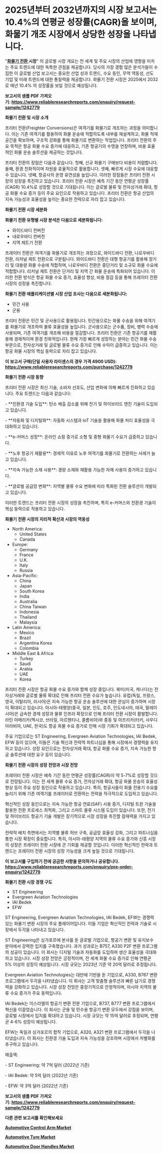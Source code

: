 <p><h1>2025년부터 2032년까지의 시장 보고서는 10.4%의 연평균 성장률(CAGR)을 보이며, 화물기 개조 시장에서 상당한 성장을 나타냅니다.</h1></p><p>"<strong><a href="https://www.reliableresearchreports.com/freighter-conversions-r1242779?utm_campaign=105&utm_medium=7&utm_source=Github&utm_content=ia&utm_term=23012025&utm_id=freighter-conversions">화물기 전환&nbsp;</a></strong><strong>시장</strong>" 의 글로벌 시장 개요는 전 세계 및 주요 시장의 산업에 영향을 미치는 주요 트렌드에 대한 독특한 관점을 제공합니다. 당사의 가장 경험 많은 분석가들이 수집한 이 글로벌 산업 보고서는 중요한 산업 성과 트렌드, 수요 동인, 무역 역동성, 선도 기업 및 미래 트렌드에 대한 통찰력을 제공합니다. 화물기 전환 시장은 2025에서 2032로 매년 10.4% 의 성장률을 보일 것으로 예상됩니다.&nbsp;</p>
<p><strong>보고서의 샘플 PDF 가져오기:&nbsp;<a href="https://www.reliableresearchreports.com/enquiry/request-sample/1242779?utm_campaign=105&utm_medium=7&utm_source=Github&utm_content=ia&utm_term=23012025&utm_id=freighter-conversions">https://www.reliableresearchreports.com/enquiry/request-sample/1242779</a></strong></p>
<p><strong>화물기 전환 및 시장 소개</strong></p>
<p><p>프리터 전환(Freighter Conversions)은 여객기를 화물기로 개조하는 과정을 의미합니다. 이는 기존 여객기를 활용하여 화물 운송에 적합하도록 내부를 재설계하고, 화물 적재 공간을 확보하며, 구조적 강화를 통해 화물기로 변환하는 작업입니다. 프리터 전환의 주요 목적은 항공 화물 수요 증가에 대응하고, 기존 항공기의 수명을 연장하며, 비용 효율적인 화물 운송 솔루션을 제공하는 것입니다.</p><p>프리터 전환의 장점은 다음과 같습니다. 첫째, 신규 화물기 구매보다 비용이 저렴합니다. 둘째, 환경 친화적이며 자원을 효율적으로 활용합니다. 셋째, 빠르게 시장 수요에 대응할 수 있습니다. 넷째, 항공사의 운영 유연성을 높입니다. 이러한 장점들은 프리터 전환 시장의 성장을 촉진하고 있습니다. 프리터 전환 시장은 예측 기간 동안 연평균 성장률(CAGR) 10.4%로 성장할 것으로 기대됩니다. 이는 글로벌 물류 및 전자상거래 확대, 항공 화물 수요 증가 등이 주요 요인으로 작용하고 있습니다. 프리터 전환은 항공 산업의 지속 가능성과 효율성을 높이는 중요한 전략으로 자리 잡고 있습니다.</p></p>
<p><strong>화물기 전환 시장 세분화</strong></p>
<p><strong>화물기 전환 유형별 시장 분석은 다음으로 세분화됩니다:</strong></p>
<p><ul><li>와이드바디 컨버전</li><li>내로우바디 컨버전</li><li>지역 제트기 전환</li></ul></p>
<p><p>프레이터 전환은 여객기를 화물기로 개조하는 과정으로, 와이드바디 전환, 나로우바디 전환, 리저널 제트 전환으로 구분됩니다. 와이드바디 전환은 대형 항공기를 활용해 장거리 및 대용량 화물 수송에 적합하며, 나로우바디 전환은 중단거리 및 소규모 화물 수요에 적합합니다. 리저널 제트 전환은 단거리 및 지역 간 화물 운송에 특화되어 있습니다. 이러한 전환 방식은 항공 화물 수요 증가, 효율성 향상, 비용 절감 등을 통해 프레이터 전환 시장의 성장을 촉진합니다.</p></p>
<p><strong>화물기 전환 애플리케이션별 시장 산업 조사는 다음으로 세분화됩니다:</strong></p>
<p><ul><li>민간 사용</li><li>군용</li></ul></p>
<p><p>프리터 전환은 민간 및 군사용으로 활용됩니다. 민간용으로는 화물 수송을 위해 여객기를 화물기로 개조하여 물류 효율성을 높입니다. 군사용으로는 군수품, 장비, 병력 수송에 사용되며, 기존 여객기를 개조해 비용을 절감합니다. 프리터 전환은 기존 항공기를 재활용해 경제적이며 환경 친화적입니다. 현재 가장 빠르게 성장하는 분야는 민간 화물 수송 부문으로, 전자상거래 및 글로벌 물류 수요 증가로 인해 수익이 급증하고 있습니다. 이는 항공 화물 시장의 핵심 동력으로 자리 잡고 있습니다.</p></p>
<p><strong>이 보고서 구매(단일 사용자 라이센스의 경우 가격 4900 USD): <a href="https://www.reliableresearchreports.com/purchase/1242779?utm_campaign=105&utm_medium=7&utm_source=Github&utm_content=ia&utm_term=23012025&utm_id=freighter-conversions">https://www.reliableresearchreports.com/purchase/1242779</a></strong></p>
<p><strong>화물기 전환 시장 동향</strong></p>
<p><p>프리터 전환 시장은 최신 기술, 소비자 선호도, 산업 변화에 의해 빠르게 진화하고 있습니다. 주요 트렌드는 다음과 같습니다:</p><p>- **친환경 기술 도입**: 탄소 배출 감소를 위해 전기 및 하이브리드 엔진 기술이 도입되고 있습니다.  </p><p>- **자동화 및 디지털화**: 자동화 시스템과 IoT 기술을 활용해 화물 처리 효율성을 극대화하고 있습니다.  </p><p>- **e-커머스 성장**: 온라인 쇼핑 증가로 소형 및 중형 화물기 수요가 급증하고 있습니다.  </p><p>- **노후 항공기 재활용**: 경제적 이유로 노후 여객기를 화물기로 전환하는 사례가 늘고 있습니다.  </p><p>- **지속 가능한 소재 사용**: 경량 소재와 재활용 가능한 자재 사용이 증가하고 있습니다.  </p><p>- **글로벌 공급망 변화**: 지역별 물류 수요 변화에 따라 특화된 전환 솔루션이 개발되고 있습니다.  </p><p>이러한 트렌드는 프리터 전환 시장의 성장을 촉진하며, 특히 e-커머스와 친환경 기술이 핵심 동력으로 작용하고 있습니다.</p></p>
<p><strong>화물기 전환 시장의 지리적 확산과 시장의 역동성</strong></p>
<p><ul>
    <li>
        North America:
        <ul>
            <li>United States</li>
            <li>Canada</li>
        </ul>
    </li>
    <li>
        Europe:
        <ul>
            <li>Germany</li>
            <li>France</li>
            <li>U.K.</li>
            <li>Italy</li>
            <li>Russia</li>
        </ul>
    </li>
    <li>
        Asia-Pacific:
        <ul>
            <li>China</li>
            <li>Japan</li>
            <li>South Korea</li>
            <li>India</li>
            <li>Australia</li>
            <li>China Taiwan</li>
            <li>Indonesia</li>
            <li>Thailand</li>
            <li>Malaysia</li>
        </ul>
    </li>
    <li>
        Latin America:
        <ul>
            <li>Mexico</li>
            <li>Brazil</li>
            <li>Argentina Korea</li>
            <li>Colombia</li>
        </ul>
    </li>
    <li>
        Middle East & Africa:
        <ul>
            <li>Turkey</li>
            <li>Saudi</li>
            <li>Arabia</li>
            <li>UAE</li>
            <li>Korea</li>
        </ul>
    </li>
    </ul></p>
<p><p>프리터 전환 시장은 항공 화물 수요 증가와 함께 성장 중입니다. 북미(미국, 캐나다)는 전자상거래와 글로벌 물류 확대로 인해 프리터 전환 수요가 높습니다. 유럽(독일, 프랑스, 영국, 이탈리아, 러시아)은 지속 가능한 항공 운송 솔루션에 대한 관심이 증가하며 시장이 확대되고 있습니다. 아시아-태평양(중국, 일본, 인도, 호주, 인도네시아, 태국, 말레이시아)은 급속한 경제 성장과 물류 인프라 확장으로 인해 프리터 전환 시장이 활발합니다. 라틴 아메리카(멕시코, 브라질, 아르헨티나, 콜롬비아)와 중동 및 아프리카(터키, 사우디아라비아, UAE, 한국)도 항공 화물 수요 증가로 인해 시장 기회가 확대되고 있습니다.</p><p>주요 기업으로는 ST Engineering, Evergreen Aviation Technologies, IAI Bedek, EFW 등이 있으며, 이들은 기술 혁신과 전략적 파트너십을 통해 시장에서 경쟁력을 유지하고 있습니다. 성장 요인으로는 전자상거래 확대, 항공 화물 수요 증가, 지속 가능한 항공 솔루션에 대한 요구 등이 있습니다.</p></p>
<p><strong>화물기 전환 시장의 성장 전망과 시장 전망</strong></p>
<p><p>프레이터 전환 시장은 예측 기간 동안 연평균 성장률(CAGR)이 약 5-7%로 성장할 것으로 전망됩니다. 이는 전 세계 물류 수요 증가, 전자상거래 확대, 항공 화물 운송의 효율성 향상 등이 주요 성장 동인으로 작용하고 있습니다. 특히, 항공사들이 화물 전용기 수요를 늘리기 위해 기존 여객기를 프레이터로 전환하는 전략을 적극적으로 도입하고 있습니다.</p><p>혁신적인 성장 동인으로는 지속 가능한 항공 연료(SAF) 사용 증가, 디지털 트윈 기술을 활용한 전환 프로세스 최적화, 그리고 스마트 물류 시스템 도입이 있습니다. 또한, 전기 및 하이브리드 항공기 기술 개발은 장기적으로 시장 성장을 촉진할 잠재력을 가지고 있습니다.</p><p>전략적 배치 측면에서는 지역별 물류 허브 구축, 공급망 효율성 강화, 그리고 파트너십을 통한 시장 확장이 중요합니다. 특히, 아시아-태평양 지역의 물류 수요 증가와 신흥 시장의 성장은 프레이터 전환 시장에 큰 기회를 제공할 것입니다. 이러한 혁신적인 전략과 트렌드는 프레이터 전환 시장의 성장 가능성을 크게 높일 것으로 기대됩니다.</p></p>
<p><strong>이 보고서를 구입하기 전에 궁금한 사항을 문의하거나 공유합니다. <a href="https://www.reliableresearchreports.com/enquiry/pre-order-enquiry/1242779?utm_campaign=105&utm_medium=7&utm_source=Github&utm_content=ia&utm_term=23012025&utm_id=freighter-conversions">https://www.reliableresearchreports.com/enquiry/pre-order-enquiry/1242779</a></strong></p>
<p><strong>화물기 전환 시장 경쟁 구도</strong></p>
<p><ul><li>ST Engineering</li><li>Evergreen Aviation Technologies</li><li>IAI Bedek</li><li>EFW</li></ul></p>
<p><p>ST Engineering, Evergreen Aviation Technologies, IAI Bedek, EFW는 경쟁력 있는 화물기 변환 시장의 주요 플레이어입니다. 이들 기업은 혁신적인 전략과 기술로 시장에서 두각을 나타내고 있습니다.</p><p>ST Engineering은 싱가포르에 본사를 둔 글로벌 기업으로, 항공기 변환 및 유지보수 분야에서 강력한 입지를 구축했습니다. 과거 성과로는 B757, A330 P2F 변환 프로그램의 성공이 있습니다. 이 회사는 디지털 기술과 자동화를 도입하여 생산 효율성을 극대화하고 있습니다. 시장 성장 전망은 긍정적이며, 전 세계 화물 수요 증가로 인해 연평균 5% 이상의 성장이 예상됩니다. 시장 규모는 2023년 기준 약 20억 달러로 추정됩니다.</p><p>Evergreen Aviation Technologies는 대만에 기반을 둔 기업으로, A330, B767 변환 프로그램에서 두각을 나타냈습니다. 이 회사는 고객 맞춤형 솔루션과 빠른 납기로 경쟁력을 강화하고 있습니다. 시장 성장 전망은 중장기적으로 안정적이며, 아시아 지역의 물류 수요 증가가 주요 동력입니다.</p><p>IAI Bedek는 이스라엘의 항공기 변환 전문 기업으로, B737, B777 변환 프로그램에서 혁신을 이끌었습니다. 이 회사는 군용 및 민수용 항공기 변환 모두에서 강점을 보이며, 글로벌 시장에서 입지를 확대하고 있습니다. 시장 규모는 약 15억 달러로 추정되며, 연평균 4-6% 성장이 예상됩니다.</p><p>EFW는 독일과 싱가포르의 합작 기업으로, A320, A321 변환 프로그램에서 두각을 나타냈습니다. 이 회사는 친환경 기술 도입과 지속 가능성을 강조하며 시장에서 차별화를 추구하고 있습니다.</p><p>매출액:</p><p>- ST Engineering: 약 7억 달러 (2022년 기준)</p><p>- IAI Bedek: 약 5억 달러 (2022년 기준)</p><p>- EFW: 약 3억 달러 (2022년 기준)</p></p>
<p><strong>보고서의 샘플 PDF 가져오기:&nbsp;<a href="https://www.reliableresearchreports.com/enquiry/request-sample/1242779?utm_campaign=105&utm_medium=7&utm_source=Github&utm_content=ia&utm_term=23012025&utm_id=freighter-conversions">https://www.reliableresearchreports.com/enquiry/request-sample/1242779</a></strong></p>
<p><strong></strong></p>
<p><strong></strong></p>
<p><strong></strong></p>
<p><strong></strong></p>
<p><strong>다른 관련 보고서를 확인해보세요</strong></p>
<p><strong><p><a href="https://github.com/arionmp/Market-Research-Report-List-5/blob/main/automotive-control-arm-market.md?utm_campaign=105&utm_medium=7&utm_source=Github&utm_content=ia&utm_term=23012025&utm_id=freighter-conversions">Automotive Control Arm Market</a></p><p><a href="https://github.com/hartsockdonnette82/Market-Research-Report-List-1/blob/main/automotive-tyre-market.md?utm_campaign=105&utm_medium=7&utm_source=Github&utm_content=ia&utm_term=23012025&utm_id=freighter-conversions">Automotive Tyre Market</a></p><p><a href="https://github.com/jawelling7979/Market-Research-Report-List-1/blob/main/automotive-door-handles-market.md?utm_campaign=105&utm_medium=7&utm_source=Github&utm_content=ia&utm_term=23012025&utm_id=freighter-conversions">Automotive Door Handles Market</a></p></strong></p>
<p></p>